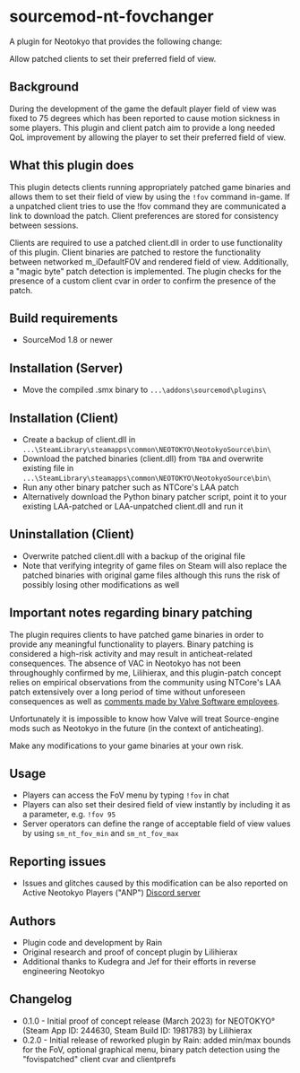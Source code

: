 # sourcemod-nt-fovchanger
A plugin for Neotokyo that provides the following change:

Allow patched clients to set their preferred field of view.

## Background
During the development of the game the default player field of view was fixed to 75 degrees which has been reported to cause motion sickness in some players. This plugin and client patch aim to provide a long needed QoL improvement by allowing the player to set their preferred field of view.

## What this plugin does
This plugin detects clients running appropriately patched game binaries and allows them to set their field of view by using the `!fov` command in-game. If a unpatched client tries to use the !fov command they are communicated a link to download the patch. Client preferences are stored for consistency between sessions.

Clients are required to use a patched client.dll in order to use functionality of this plugin. Client binaries are patched to restore the functionality between networked m_iDefaultFOV and rendered field of view. Additionally, a "magic byte" patch detection is implemented. The plugin checks for the presence of a custom client cvar in order to confirm the presence of the patch.

## Build requirements
* SourceMod 1.8 or newer

## Installation (Server)
* Move the compiled .smx binary to `...\addons\sourcemod\plugins\`

## Installation (Client)
* Create a backup of client.dll in `...\SteamLibrary\steamapps\common\NEOTOKYO\NeotokyoSource\bin\`
* Download the patched binaries (client.dll) from `TBA` and overwrite existing file in `...\SteamLibrary\steamapps\common\NEOTOKYO\NeotokyoSource\bin\`
* Run any other binary patcher such as NTCore's LAA patch
* Alternatively download the Python binary patcher script, point it to your existing LAA-patched or LAA-unpatched client.dll and run it

## Uninstallation (Client)
* Overwrite patched client.dll with a backup of the original file
* Note that verifying integrity of game files on Steam will also replace the patched binaries with original game files although this runs the risk of possibly losing other modifications as well

## Important notes regarding binary patching

The plugin requires clients to have patched game binaries in order to provide any meaningful functionality to players. Binary patching is considered a high-risk activity and may result in anticheat-related consequences. The absence of VAC in Neotokyo has not been throughoughly confirmed by me, Lilihierax, and this plugin-patch concept relies on empirical observations from the community using NTCore's LAA patch extensively over a long period of time without unforeseen consequences as well as [comments made by Valve Software employees](https://github.com/ValveSoftware/source-sdk-2013/issues/76#issuecomment-21562961).

Unfortunately it is impossible to know how Valve will treat Source-engine mods such as Neotokyo in the future (in the context of anticheating).

Make any modifications to your game binaries at your own risk.

## Usage
* Players can access the FoV menu by typing `!fov` in chat
* Players can also set their desired field of view instantly by including it as a parameter, e.g. `!fov 95`
* Server operators can define the range of acceptable field of view values by using `sm_nt_fov_min` and `sm_nt_fov_max`

## Reporting issues

* Issues and glitches caused by this modification can be also reported on Active Neotokyo Players ("ANP") [Discord server](https://discord.gg/JJBMzeqfdh)

## Authors
* Plugin code and development by Rain
* Original research and proof of concept plugin by Lilihierax
* Additional thanks to Kudegra and Jef for their efforts in reverse engineering Neotokyo

## Changelog
* 0.1.0 - Initial proof of concept release (March 2023) for NEOTOKYO° (Steam App ID: 244630, Steam Build ID: 1981783) by Lilihierax
* 0.2.0 - Initial release of reworked plugin by Rain: added min/max bounds for the FoV, optional graphical menu, binary patch detection using the "fovispatched" client cvar and clientprefs

